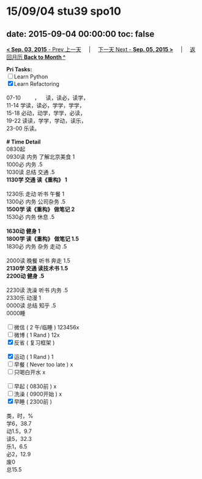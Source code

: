# 15/09/04 stu39 spo10

date: 2015-09-04 00:00:00
toc: false
---
[**< Sep. 03, 2015** - Prev 上一天](/lifelogs/2015/09/d03.md) &nbsp; &nbsp; | &nbsp; &nbsp; [下一天 Next - **Sep. 05, 2015 >**](/lifelogs/2015/09/d05.md) &nbsp; &nbsp; |  &nbsp; &nbsp; [返回月历 **Back to Month ^**](/lifelogs/2015/09/index.md)
<br/><div><strong>Pri Tasks:</strong></div><div><input type="checkbox"/>Learn Python</div><div><input checked="true" type="checkbox"/>Learn Refactoring</div><div><br/></div><div>07-10         ，    读，读必，读学，</div><div>11-14 学读，读必，学学，学学，</div><div>15-18 必动，动学，学学，必读，</div><div>19-22 读读，学学，学动，读乐，</div><div>23-00 乐读。</div><div><br/></div><div><b># Time Detail</b></div><div>0830起</div><div>0930读 内务 了解北京美食 1</div><div>1000必 内务 .5</div><div>1030读 总结 交通 .5</div><div><strong>1130学 交通 读《重构》 1</strong></div><div><br clear="none"/></div><div>1230乐 走动 听书 午餐 1</div><div>1300必 内务 公司杂务 .5</div><div><strong>1500学 </strong><strong><strong>读《重构》 做笔记 2</strong></strong></div><div>1530必 内务 休息 .5</div><div><br/></div><div><b>1630动 健身 1</b></div><div><b>1800学 </b><strong><strong>读《重构》 做笔记 1.5</strong></strong></div><div>1830必 内务 杂务 走动 .5</div><div><br/></div><div>2000读 晚餐 听书 奔走 1.5</div><div><b>2130学 交通 读技术书 1.5</b></div><div><b>2200动 健身 .5</b></div><div><b><br/></b></div><div>2230读 洗澡 听书 内务 .5</div><div>2330乐 动漫 1</div><div>0000读 总结 知乎 .5</div><div>0000睡</div><div><br/></div><div><input type="checkbox"/>微信 ( 2 午/临睡 ) 123456x</div><div><input type="checkbox"/>微博 ( 1 Rand ) 12x</div><div><input checked="true" type="checkbox"/>反省 ( 复习框架 ) </div><div><br/></div><div><div><input checked="true" type="checkbox"/>运动 ( 1 Rand ) 1</div><div><input type="checkbox"/>早餐 ( Never too late ) x</div></div><div><input type="checkbox"/>只喝白开水 x</div><div><br/></div><div><input type="checkbox"/>早起 ( 0830前 ) x</div><div><input type="checkbox"/>洗澡 ( 0900开始 ) x<br/></div><div><input checked="true" type="checkbox"/>早睡 ( 2300前 ) </div><div><br clear="none"/></div><div>类，时，%</div><div>学6，38.7</div><div>动1.5，9.7</div><div>读5，32.3</div><div>乐1，6.5</div><div>必2，12.9<br clear="none"/>废0<br clear="none"/>总15.5</div>

